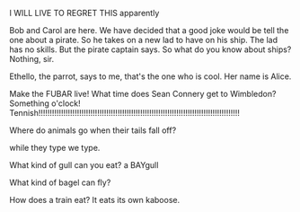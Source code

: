 
I WILL LIVE TO REGRET THIS
apparently

Bob and Carol are here. We have decided that a good joke would be tell the one about a pirate. So he takes on a new lad to have on his ship. The lad has no skills. But the pirate captain says. So what do you know about ships? Nothing, sir.

Ethello, the parrot, says to me, that's the one who is cool. Her name is Alice.

Make the FUBAR live! What time does Sean Connery get to Wimbledon? Something o'clock! Tennish!!!!!!!!!!!!!!!!!!!!!!!!!!!!!!!!!!!!!!!!!!!!!!!!!!!!!!!!!!!!!!!!!!!!!!!!!!!!!!!!!!!!!!!!!


Where do animals go when their tails fall off?


while they type we type.


What kind of gull can you eat? a BAYgull

What kind of bagel can fly?


How does a train eat? It eats its own kaboose.
